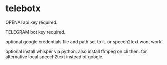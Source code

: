 # telebotx

OPENAI api key required.

TELEGRAM bot key required.

optional google credentials file and path set to it. or speech2text wont work.

optional install whisper via python. also install ffmpeg on cli then. for alternative local speech2text instead of google.
